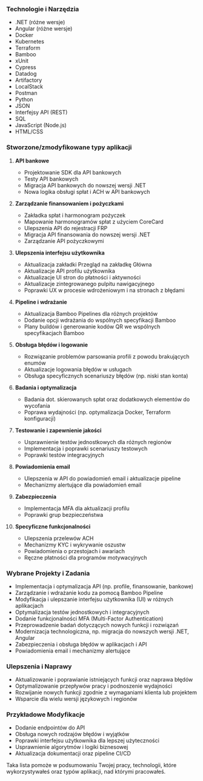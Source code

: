 ### Technologie i Narzędzia
- .NET (różne wersje)
- Angular (różne wersje)
- Docker
- Kubernetes
- Terraform
- Bamboo
- xUnit
- Cypress
- Datadog
- Artifactory
- LocalStack
- Postman
- Python
- JSON
- Interfejsy API (REST)
- SQL
- JavaScript (Node.js)
- HTML/CSS

### Stworzone/zmodyfikowane typy aplikacji
1. **API bankowe**
   - Projektowanie SDK dla API bankowych
   - Testy API bankowych
   - Migracja API bankowych do nowszej wersji .NET
   - Nowa logika obsługi spłat i ACH w API bankowych

2. **Zarządzanie finansowaniem i pożyczkami**
   - Zakładka spłat i harmonogram pożyczek
   - Mapowanie harmonogramów spłat z użyciem CoreCard
   - Ulepszenia API do rejestracji FRP
   - Migracja API finansowania do nowszej wersji .NET
   - Zarządzanie API pożyczkowymi

3. **Ulepszenia interfejsu użytkownika**
   - Aktualizacja zakładki Przegląd na zakładkę Główna
   - Aktualizacje API profilu użytkownika
   - Aktualizacje UI stron do płatności i aktywności
   - Aktualizacje zintegrowanego pulpitu nawigacyjnego
   - Poprawki UX w procesie wdrożeniowym i na stronach z błędami

4. **Pipeline i wdrażanie**
   - Aktualizacja Bamboo Pipelines dla różnych projektów
   - Dodanie opcji wdrażania do wspólnych specyfikacji Bamboo
   - Plany buildów i generowanie kodów QR we wspólnych specyfikacjach Bamboo

5. **Obsługa błędów i logowanie**
   - Rozwiązanie problemów parsowania profili z powodu brakujących enumów
   - Aktualizacje logowania błędów w usługach
   - Obsługa specyficznych scenariuszy błędów (np. niski stan konta)

6. **Badania i optymalizacja**
   - Badania dot. skierowanych spłat oraz dodatkowych elementów do wycofania
   - Poprawa wydajności (np. optymalizacja Docker, Terraform konfiguracji)

7. **Testowanie i zapewnienie jakości**
   - Usprawnienie testów jednostkowych dla różnych regionów
   - Implementacja i poprawki scenariuszy testowych
   - Poprawki testów integracyjnych

8. **Powiadomienia email**
   - Ulepszenia w API do powiadomień email i aktualizacje pipeline
   - Mechanizmy alertujące dla powiadomień email

9. **Zabezpieczenia**
   - Implementacja MFA dla aktualizacji profilu
   - Poprawki grup bezpieczeństwa

10. **Specyficzne funkcjonalności**
    - Ulepszenia przelewów ACH
    - Mechanizmy KYC i wykrywanie oszustw
    - Powiadomienia o przestojach i awariach
    - Ręczne płatności dla programów motywacyjnych

### Wybrane Projekty i Zadania
- Implementacja i optymalizacja API (np. profile, finansowanie, bankowe)
- Zarządzanie i wdrażanie kodu za pomocą Bamboo Pipeline
- Modyfikacja i ulepszanie interfejsu użytkownika (UI) w różnych aplikacjach
- Optymalizacja testów jednostkowych i integracyjnych
- Dodanie funkcjonalności MFA (Multi-Factor Authentication)
- Przeprowadzenie badań dotyczących nowych funkcji i rozwiązań
- Modernizacja technologiczna, np. migracja do nowszych wersji .NET, Angular
- Zabezpieczenia i obsługa błędów w aplikacjach i API
- Powiadomienia email i mechanizmy alertujące

### Ulepszenia i Naprawy
- Aktualizowanie i poprawianie istniejących funkcji oraz naprawa błędów
- Optymalizowanie przepływów pracy i podnoszenie wydajności
- Rozwijanie nowych funkcji zgodnie z wymaganiami klienta lub projektem
- Wsparcie dla wielu wersji językowych i regionów

### Przykładowe Modyfikacje
- Dodanie endpointów do API
- Obsługa nowych rodzajów błędów i wyjątków
- Poprawki interfejsu użytkownika dla lepszej użyteczności
- Usprawnienie algorytmów i logiki biznesowej
- Aktualizacja dokumentacji oraz pipeline CI/CD

Taka lista pomoże w podsumowaniu Twojej pracy, technologii, które wykorzystywałeś oraz typów aplikacji, nad którymi pracowałeś.